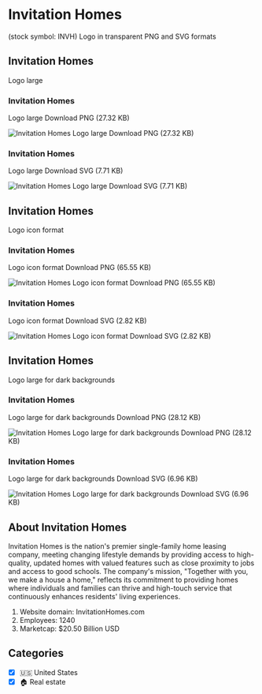 # Invitation Homes
 (stock symbol: INVH) Logo in transparent PNG and SVG formats

## Invitation Homes
 Logo large

### Invitation Homes
 Logo large Download PNG (27.32 KB)

![Invitation Homes
 Logo large Download PNG (27.32 KB)](/img/orig/INVH_BIG-3123f581.png)

### Invitation Homes
 Logo large Download SVG (7.71 KB)

![Invitation Homes
 Logo large Download SVG (7.71 KB)](/img/orig/INVH_BIG-9a40ccf0.svg)

## Invitation Homes
 Logo icon format

### Invitation Homes
 Logo icon format Download PNG (65.55 KB)

![Invitation Homes
 Logo icon format Download PNG (65.55 KB)](/img/orig/INVH-21216c95.png)

### Invitation Homes
 Logo icon format Download SVG (2.82 KB)

![Invitation Homes
 Logo icon format Download SVG (2.82 KB)](/img/orig/INVH-e919c9cb.svg)

## Invitation Homes
 Logo large for dark backgrounds

### Invitation Homes
 Logo large for dark backgrounds Download PNG (28.12 KB)

![Invitation Homes
 Logo large for dark backgrounds Download PNG (28.12 KB)](/img/orig/INVH_BIG.D-8af1a2fa.png)

### Invitation Homes
 Logo large for dark backgrounds Download SVG (6.96 KB)

![Invitation Homes
 Logo large for dark backgrounds Download SVG (6.96 KB)](/img/orig/INVH_BIG.D-d9f5c750.svg)

## About Invitation Homes


Invitation Homes is the nation's premier single-family home leasing company, meeting changing lifestyle demands by providing access to high-quality, updated homes with valued features such as close proximity to jobs and access to good schools. The company's mission, "Together with you, we make a house a home," reflects its commitment to providing homes where individuals and families can thrive and high-touch service that continuously enhances residents' living experiences.

1. Website domain: InvitationHomes.com
2. Employees: 1240
3. Marketcap: $20.50 Billion USD


## Categories
- [x] 🇺🇸 United States
- [x] 🏠 Real estate
